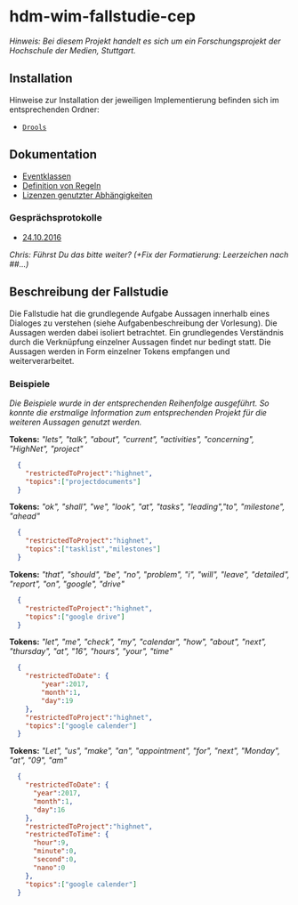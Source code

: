 # hdm-wim-fallstudie-cep

*Hinweis: Bei diesem Projekt handelt es sich um ein Forschungsprojekt der Hochschule der Medien, Stuttgart.*


## Installation
Hinweise zur Installation der jeweiligen Implementierung befinden sich im entsprechenden Ordner:
*   [`Drools`](https://github.com/Purii/hdm-wim-fallstudie-cep/tree/master/drools/README.md)

## Dokumentation
*   [Eventklassen](/hdm-wim-fallstudie-cep/Eventklassen)
*   [Definition von Regeln](/hdm-wim-fallstudie-cep/Regeln)
*   [Lizenzen genutzter Abhängigkeiten](/hdm-wim-fallstudie-cep/ThirdPartyLicenses)

### Gesprächsprotokolle
*   [24.10.2016](/hdm-wim-fallstudie-cep/2016-10/Okt-24)

*Chris: Führst Du das bitte weiter? (+Fix der Formatierung: Leerzeichen nach ##...)*


## Beschreibung der Fallstudie
Die Fallstudie hat die grundlegende Aufgabe Aussagen innerhalb eines Dialoges zu verstehen (siehe Aufgabenbeschreibung der Vorlesung). Die Aussagen werden dabei isoliert betrachtet. Ein grundlegendes Verständnis durch die Verknüpfung einzelner Aussagen findet nur bedingt statt.
Die Aussagen werden in Form einzelner Tokens empfangen und weiterverarbeitet.

### Beispiele
*Die Beispiele wurde in der entsprechenden Reihenfolge ausgeführt. So konnte die erstmalige Information zum entsprechenden Projekt für die weiteren Aussagen genutzt werden.*

**Tokens:** *"lets", "talk", "about", "current",  "activities", "concerning", "HighNet", "project"*

```json
  {
    "restrictedToProject":"highnet",
    "topics":["projectdocuments"]
  }
```

**Tokens:** *"ok", "shall", "we", "look", "at", "tasks", "leading","to", "milestone", "ahead"*

```json
  {
    "restrictedToProject":"highnet",
    "topics":["tasklist","milestones"]
  }
```

**Tokens:** *"that", "should", "be", "no", "problem", "i", "will", "leave", "detailed", "report", "on", "google", "drive"*

```json
  {
    "restrictedToProject":"highnet",
    "topics":["google drive"]
  }
```

**Tokens:** *"let", "me", "check", "my", "calendar", "how", "about", "next", "thursday", "at", "16", "hours", "your", "time"*

```json
  {
    "restrictedToDate": {
        "year":2017,
        "month":1,
        "day":19
    },
    "restrictedToProject":"highnet",
    "topics":["google calender"]
  }
```

**Tokens:** *"Let", "us", "make", "an", "appointment", "for", "next", "Monday", "at", "09", "am"*

```json
  {
    "restrictedToDate": {
      "year":2017,
      "month":1,
      "day":16
    },
    "restrictedToProject":"highnet",
    "restrictedToTime": {
      "hour":9,
      "minute":0,
      "second":0,
      "nano":0
    },
    "topics":["google calender"]
  }
```
